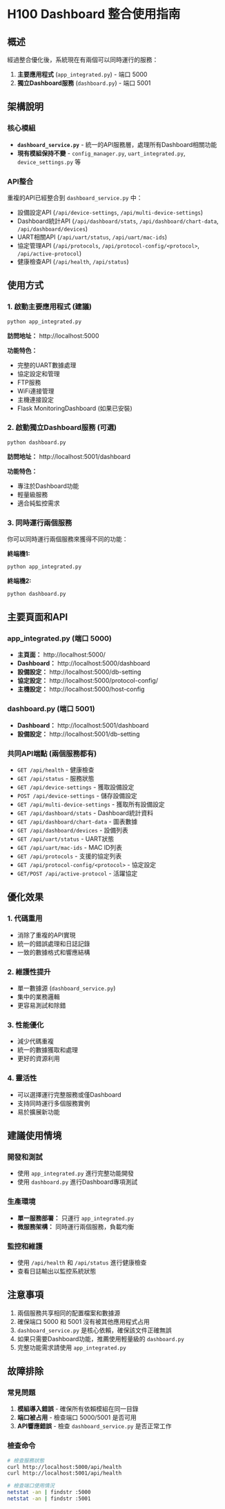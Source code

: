 # H100 Dashboard 整合使用指南

## 概述
經過整合優化後，系統現在有兩個可以同時運行的服務：

1. **主要應用程式** (`app_integrated.py`) - 端口 5000
2. **獨立Dashboard服務** (`dashboard.py`) - 端口 5001

## 架構說明

### 核心模組
- **`dashboard_service.py`** - 統一的API服務層，處理所有Dashboard相關功能
- **現有模組保持不變** - `config_manager.py`, `uart_integrated.py`, `device_settings.py` 等

### API整合
重複的API已經整合到 `dashboard_service.py` 中：
- 設備設定API (`/api/device-settings`, `/api/multi-device-settings`)
- Dashboard統計API (`/api/dashboard/stats`, `/api/dashboard/chart-data`, `/api/dashboard/devices`)
- UART相關API (`/api/uart/status`, `/api/uart/mac-ids`)
- 協定管理API (`/api/protocols`, `/api/protocol-config/<protocol>`, `/api/active-protocol`)
- 健康檢查API (`/api/health`, `/api/status`)

## 使用方式

### 1. 啟動主要應用程式 (建議)
```bash
python app_integrated.py
```
**訪問地址：** http://localhost:5000

**功能特色：**
- 完整的UART數據處理
- 協定設定和管理
- FTP服務
- WiFi連接管理
- 主機連接設定
- Flask MonitoringDashboard (如果已安裝)

### 2. 啟動獨立Dashboard服務 (可選)
```bash
python dashboard.py
```
**訪問地址：** http://localhost:5001/dashboard

**功能特色：**
- 專注於Dashboard功能
- 輕量級服務
- 適合純監控需求

### 3. 同時運行兩個服務
你可以同時運行兩個服務來獲得不同的功能：

**終端機1:**
```bash
python app_integrated.py
```

**終端機2:**
```bash
python dashboard.py
```

## 主要頁面和API

### app_integrated.py (端口 5000)
- **主頁面：** http://localhost:5000/
- **Dashboard：** http://localhost:5000/dashboard
- **設備設定：** http://localhost:5000/db-setting
- **協定設定：** http://localhost:5000/protocol-config/<protocol>
- **主機設定：** http://localhost:5000/host-config

### dashboard.py (端口 5001)
- **Dashboard：** http://localhost:5001/dashboard
- **設備設定：** http://localhost:5001/db-setting

### 共同API端點 (兩個服務都有)
- `GET /api/health` - 健康檢查
- `GET /api/status` - 服務狀態
- `GET /api/device-settings` - 獲取設備設定
- `POST /api/device-settings` - 儲存設備設定
- `GET /api/multi-device-settings` - 獲取所有設備設定
- `GET /api/dashboard/stats` - Dashboard統計資料
- `GET /api/dashboard/chart-data` - 圖表數據
- `GET /api/dashboard/devices` - 設備列表
- `GET /api/uart/status` - UART狀態
- `GET /api/uart/mac-ids` - MAC ID列表
- `GET /api/protocols` - 支援的協定列表
- `GET /api/protocol-config/<protocol>` - 協定設定
- `GET/POST /api/active-protocol` - 活躍協定

## 優化效果

### 1. 代碼重用
- 消除了重複的API實現
- 統一的錯誤處理和日誌記錄
- 一致的數據格式和響應結構

### 2. 維護性提升
- 單一數據源 (`dashboard_service.py`)
- 集中的業務邏輯
- 更容易測試和除錯

### 3. 性能優化
- 減少代碼重複
- 統一的數據獲取和處理
- 更好的資源利用

### 4. 靈活性
- 可以選擇運行完整服務或僅Dashboard
- 支持同時運行多個服務實例
- 易於擴展新功能

## 建議使用情境

### 開發和測試
- 使用 `app_integrated.py` 進行完整功能開發
- 使用 `dashboard.py` 進行Dashboard專項測試

### 生產環境
- **單一服務部署：** 只運行 `app_integrated.py`
- **微服務架構：** 同時運行兩個服務，負載均衡

### 監控和維護
- 使用 `/api/health` 和 `/api/status` 進行健康檢查
- 查看日誌輸出以監控系統狀態

## 注意事項

1. 兩個服務共享相同的配置檔案和數據源
2. 確保端口 5000 和 5001 沒有被其他應用程式占用
3. `dashboard_service.py` 是核心依賴，確保該文件正確無誤
4. 如果只需要Dashboard功能，推薦使用輕量級的 `dashboard.py`
5. 完整功能需求請使用 `app_integrated.py`

## 故障排除

### 常見問題
1. **模組導入錯誤** - 確保所有依賴模組在同一目錄
2. **端口被占用** - 檢查端口 5000/5001 是否可用
3. **API響應錯誤** - 檢查 `dashboard_service.py` 是否正常工作

### 檢查命令
```bash
# 檢查服務狀態
curl http://localhost:5000/api/health
curl http://localhost:5001/api/health

# 檢查端口使用情況
netstat -an | findstr :5000
netstat -an | findstr :5001
```
